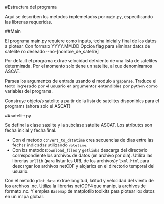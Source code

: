 #Estructura del programa

Aqui se describen los metodos implemetados por `main.py`, especificando las librerias requeridas.

##Main

El programa main.py requiere como inputs, fecha inicial y final de los datos a plotear. Con formato YYYY.MM.DD
Opcion flag para eliminar datos de satelite no deseado
--no-[nombre_de_satelite] 

Por default el programa extrae velocidad del viento de una lista de satelites determinada. Por el momento solo tiene un satelite, al que denominamos ASCAT.

Parsea los argumentos de entrada usando el modulo `argaparse`. Traduce el texto ingresado por el usuario en argumentos entendibles por python como variables del programa.

Construye objeto/s satelite a partir de la lista de satelites disponibles para el programa (ahora solo el ASCAT)

##satelite.py

Se define la clase satelite y la subclase satelite ASCAT. Los atributos son fecha inicial y fecha final. 
* Con el metodo `convert_to_datetime` crea secuencias de dias entre las fechas indicadas utilizando `datetime`.
* Con los metodos`download_files` y `getlinks` descarga del directorio correspondiente  los archivos de datos (un archivo por dia). Utiliza las librerias `urllib` (para listar los URL de los archivos)y `lxml.html` para descargar los archivos netCDF y alojarlos en el directorio temporal del usuario.

Con el metodo `plot_data` extrae longitud, latitud y velocidad del viento de los archivos .nc. Utiliza la librerias netCDF4 que manipula archivos de formato .nc. Y emplea `Basemap` de matplotlib toolkits para plotear los datos en un mapa global.



